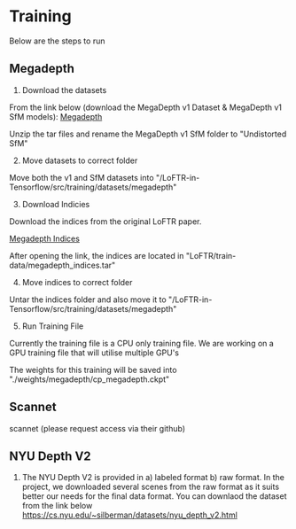# Training

Below are the steps to run 


## Megadepth



1. Download the datasets

  From the link below (download the MegaDepth v1 Dataset & MegaDepth v1 SfM models):
  [Megadepth](https://www.cs.cornell.edu/projects/megadepth/ "Megadepth") 

  Unzip the tar files and rename the MegaDepth v1 SfM folder to "Undistorted SfM"

2. Move datasets to correct folder

  Move both the v1 and SfM datasets into 
  "/LoFTR-in-Tensorflow/src/training/datasets/megadepth"

3. Download Indicies

  Download the indices from the original LoFTR paper. 

  [Megadepth Indices](https://drive.google.com/drive/folders/1DOcOPZb3-5cWxLqn256AhwUVjBPifhuf?usp=sharing "Megadepth Indices")

  After opening the link, the indices are located in "LoFTR/train-data/megadepth_indices.tar"

4. Move indices to correct folder

  Untar the indices folder and also move it to 
  "/LoFTR-in-Tensorflow/src/training/datasets/megadepth"


5. Run Training File

Currently the training file is a CPU only training file. We are working on a GPU training file that will utilise multiple GPU's

The weights for this training will be saved into "./weights/megadepth/cp_megadepth.ckpt"


## Scannet

scannet (please request access via their github)



## NYU Depth V2

1. The NYU Depth V2 is provided in a) labeled format b) raw format. In the project, we downloaded several scenes from the raw format as it suits better our needs for the final data format. You can downlaod the dataset from the link below
https://cs.nyu.edu/~silberman/datasets/nyu_depth_v2.html





